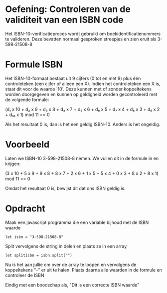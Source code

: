 # Oefening: Controleren van de validiteit van een ISBN code

Het ISBN-10-verificatieproces wordt gebruikt om boekidentificatienummers te valideren. Deze bevatten normaal gesproken streepjes en zien eruit als 3-598-21508-8

# Formule ISBN

Het ISBN-10-formaat bestaat uit 9 cijfers (0 tot en met 9) plus één controleteken (een cijfer of alleen een X).
Indien het controleteken een X is, staat dit voor de waarde '10'.
Deze kunnen met of zonder koppeltekens worden doorgegeven en kunnen op geldigheid worden gecontroleerd met de volgende formule:

(d₁ x 10 + d₂ x 9 + d₃ x 8 + d₄ x 7 + d₅ x 6 + d₆ x 5 + d₇ x 4 + d₈ x 3 + d₉ x 2 + d₁₀ x 1) mod 11 == 0

Als het resultaat 0 is, dan is het een geldig ISBN-10. Anders is het ongeldig.

# Voorbeeld

Laten we ISBN-10 3-598-21508-8 nemen. We vullen dit in de formule in en krijgen:

(3 x 10 + 5 x 9 + 9 x 8 + 8 x 7 + 2 x 6 + 1 x 5 + 5 x 4 + 0 x 3 + 8 x 2 + 8 x 1) mod 11 == 0

Omdat het resultaat 0 is, bewijst dit dat ons ISBN geldig is.

# Opdracht

Maak een javascript programma die een variable bijhoud met de ISBN waarde

    let isbn = "3-598-21508-8"

Split vervolgens de string in delen en plaats ze in een array

    let splitisbn = isbn.split("")

Nu is het aan jullie om over de array te loopen en vervolgens de koppeltekens "-" er uit te halen.
Plaats daarna alle waarden in de formule en controleer de ISBN

Eindig met een boodschap als,
"Dit is een correcte ISBN waarde"
